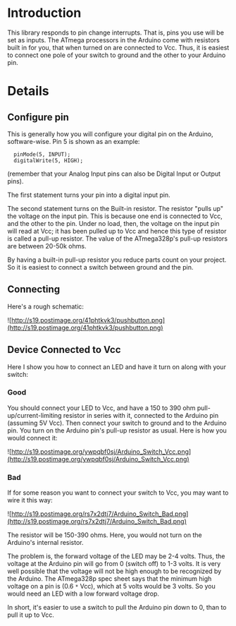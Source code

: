 # Introduction #

This library responds to pin change interrupts.  That is, pins you use will be set as inputs.  The ATmega processors in the Arduino come with resistors built in for you, that when turned on are connected to Vcc.  Thus, it is easiest to connect one pole of your switch to ground and the other to your Arduino pin.

# Details #
## Configure pin ##
This is generally how you will configure your digital pin on the Arduino, software-wise.  Pin 5 is shown as an example:
```
  pinMode(5, INPUT);
  digitalWrite(5, HIGH);
```
(remember that your Analog Input pins can also be Digital Input or Output pins).

The first statement turns your pin into a digital input pin.

The second statement turns on the Built-in resistor.  The resistor "pulls up" the voltage on the input pin.  This is because one end is connected to Vcc, and the other to the pin.  Under no load, then, the voltage on the input pin will read at Vcc; it has been pulled up to Vcc and hence this type of resistor is called a pull-up resistor.  The value of the ATmega328p's pull-up resistors are between 20-50k ohms.

By having a built-in pull-up resistor you reduce parts count on your project.  So it is easiest to connect a switch between ground and the pin.

## Connecting ##
Here's a rough schematic:

![http://s19.postimage.org/41phtkvk3/pushbutton.png](http://s19.postimage.org/41phtkvk3/pushbutton.png)

## Device Connected to Vcc ##
Here I show you how to connect an LED and have it turn on along with your switch:
### Good ###
You should connect your LED to Vcc, and have a 150 to 390 ohm pull-up/current-limiting resistor in series with it, connected to the Arduino pin (assuming 5V Vcc).  Then connect your switch to ground and to the Arduino pin.  You turn on the Arduino pin's pull-up resistor as usual.  Here is how you would connect it:

![http://s19.postimage.org/ywpqbf0sj/Arduino_Switch_Vcc.png](http://s19.postimage.org/ywpqbf0sj/Arduino_Switch_Vcc.png)

### Bad ###
If for some reason you want to connect your switch to Vcc, you may want to wire it this way:

![http://s19.postimage.org/rs7x2dtj7/Arduino_Switch_Bad.png](http://s19.postimage.org/rs7x2dtj7/Arduino_Switch_Bad.png)

The resistor will be 150-390 ohms.  Here, you would not turn on the Arduino's internal resistor.

The problem is, the forward voltage of the LED may be 2-4 volts.  Thus, the voltage at the Arduino pin will go from 0 (switch off) to 1-3 volts.  It is very well possible that the voltage will not be high enough to be recognized by the Arduino.  The ATmega328p spec sheet says that the minimum high voltage on a pin is (0.6 `*` Vcc), which at 5 volts would be 3 volts.  So you would need an LED with a low forward voltage drop.

In short, it's easier to use a switch to pull the Arduino pin down to 0, than to pull it up to Vcc.